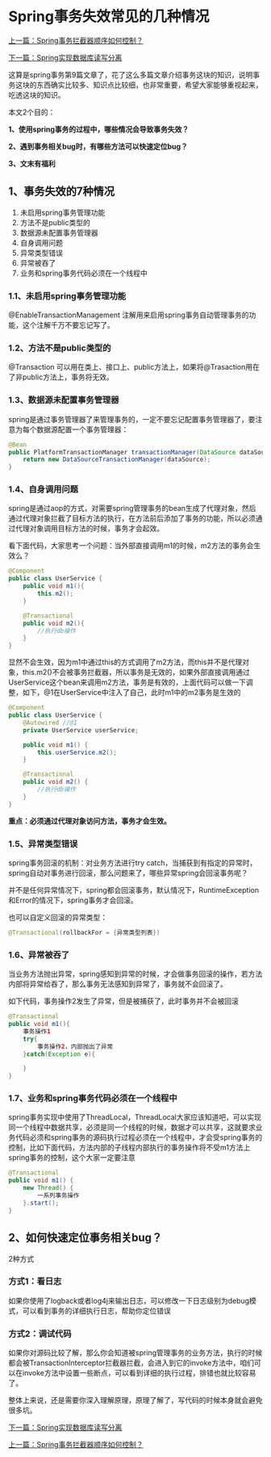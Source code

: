 
# Spring事务失效常见的几种情况
[上一篇：Spring事务拦截器顺序如何控制？](http://www.itsoku.com/course/5/132)

[下一篇：Spring实现数据库读写分离](http://www.itsoku.com/course/5/134)

这算是spring事务第9篇文章了，花了这么多篇文章介绍事务这块的知识，说明事务这块的东西确实比较多、知识点比较细，也非常重要，希望大家能够重视起来，吃透这块的知识。

本文2个目的：

**1、使用spring事务的过程中，哪些情况会导致事务失效？**

**2、遇到事务相关bug时，有哪些方法可以快速定位bug？**

**3、文末有福利**

## 1、事务失效的7种情况

1.  未启用spring事务管理功能
2.  方法不是public类型的
3.  数据源未配置事务管理器
4.  自身调用问题
5.  异常类型错误
6.  异常被吞了
7.  业务和spring事务代码必须在一个线程中

### 1.1、未启用spring事务管理功能

@EnableTransactionManagement 注解用来启用spring事务自动管理事务的功能，这个注解千万不要忘记写了。

### 1.2、方法不是public类型的

@Transaction 可以用在类上、接口上、public方法上，如果将@Trasaction用在了非public方法上，事务将无效。

### 1.3、数据源未配置事务管理器

spring是通过事务管理器了来管理事务的，一定不要忘记配置事务管理器了，要注意为每个数据源配置一个事务管理器：

```java
@Bean
public PlatformTransactionManager transactionManager(DataSource dataSource) {
    return new DataSourceTransactionManager(dataSource);
}
```

### 1.4、自身调用问题

spring是通过aop的方式，对需要spring管理事务的bean生成了代理对象，然后通过代理对象拦截了目标方法的执行，在方法前后添加了事务的功能，所以必须通过代理对象调用目标方法的时候，事务才会起效。

看下面代码，大家思考一个问题：当外部直接调用m1的时候，m2方法的事务会生效么？

```java
@Component
public class UserService {
    public void m1(){
        this.m2();
    }

    @Transactional
    public void m2(){
        //执行db操作
    }
}
```

显然不会生效，因为m1中通过this的方式调用了m2方法，而this并不是代理对象，this.m2()不会被事务拦截器，所以事务是无效的，如果外部直接调用通过UserService这个bean来调用m2方法，事务是有效的，上面代码可以做一下调整，如下，@1在UserService中注入了自己，此时m1中的m2事务是生效的

```java
@Component
public class UserService {
    @Autowired //@1
    private UserService userService;

    public void m1() {
        this.userService.m2();
    }

    @Transactional
    public void m2() {
        //执行db操作
    }
}
```

**重点：必须通过代理对象访问方法，事务才会生效。**

### 1.5、异常类型错误

spring事务回滚的机制：对业务方法进行try catch，当捕获到有指定的异常时，spring自动对事务进行回滚，那么问题来了，哪些异常spring会回滚事务呢？

并不是任何异常情况下，spring都会回滚事务，默认情况下，RuntimeException和Error的情况下，spring事务才会回滚。

也可以自定义回滚的异常类型：

```java
@Transactional(rollbackFor = {异常类型列表})
```

### 1.6、异常被吞了

当业务方法抛出异常，spring感知到异常的时候，才会做事务回滚的操作，若方法内部将异常给吞了，那么事务无法感知到异常了，事务就不会回滚了。

如下代码，事务操作2发生了异常，但是被捕获了，此时事务并不会被回滚

```java
@Transactional
public void m1(){
    事务操作1
    try{
        事务操作2，内部抛出了异常
    }catch(Exception e){

    }
}
```

### 1.7、业务和spring事务代码必须在一个线程中

spring事务实现中使用了ThreadLocal，ThreadLocal大家应该知道吧，可以实现同一个线程中数据共享，必须是同一个线程的时候，数据才可以共享，这就要求业务代码必须和spring事务的源码执行过程必须在一个线程中，才会受spring事务的控制，比如下面代码，方法内部的子线程内部执行的事务操作将不受m1方法上spring事务的控制，这个大家一定要注意

```java
@Transactional
public void m1() {
    new Thread() {
        一系列事务操作
    }.start();
}
```

## 2、如何快速定位事务相关bug？

2种方式

### 方式1：看日志

如果你使用了logback或者log4j来输出日志，可以修改一下日志级别为debug模式，可以看到事务的详细执行日志，帮助你定位错误

### 方式2：调试代码

如果你对源码比较了解，那么你会知道被spring管理事务的业务方法，执行的时候都会被TransactionInterceptor拦截器拦截，会进入到它的invoke方法中，咱们可以在invoke方法中设置一些断点，可以看到详细的执行过程，排错也就比较容易了。

整体上来说，还是需要你深入理解原理，原理了解了，写代码的时候本身就会避免很多坑。


[下一篇：Spring实现数据库读写分离](http://www.itsoku.com/course/5/134)

[上一篇：Spring事务拦截器顺序如何控制？](http://www.itsoku.com/course/5/132)